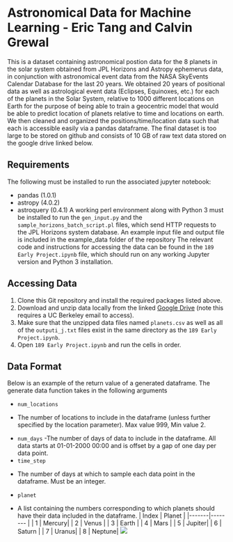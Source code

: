 # Astronomical Data for Machine Learning - Eric Tang and Calvin Grewal
This is a dataset containing astronomical postion data for the 8 planets in the solar system obtained from JPL Horizons and Astropy ephemerus data, in conjunction with astronomical event data from the NASA SkyEvents Calendar Database for the last 20 years. We obtained 20 years of positional data as well as astrological event data (Eclipses, Equinoxes, etc.) for each of the planets in the Solar System, relative to 1000 different locations on Earth for the purpose of being able to train a geocentric model that would be able to predict location of planets relative to time and locations on earth. We then cleaned and organized the positions/time/location data such that each is accessible easily via a pandas dataframe. The final dataset is too large to be stored on github and consists of 10 GB of raw text data stored on the google drive linked below.

## Requirements
The following must be installed to run the associated jupyter notebook:
* pandas (1.0.1)
* astropy (4.0.2)
* astroquery (0.4.1)
A working perl environment along with Python 3 must be installed to run the `gen_input.py` and the `sample_horizons_batch_script.pl` files, which send HTTP requests to the JPL Horizons system database. An example input file and output file is included in the example_data folder of the repository
The relevant code and instructions for accessing the data can be found in the `189 Early Project.ipynb` file, which should run on any working Jupyter version and Python 3 installation.

## Accessing Data
1. Clone this Git repository and install the required packages listed above.
2. Download and unzip data locally from the linked [Google Drive](https://drive.google.com/drive/u/1/folders/16cBlFRV02PcA1_ypUR4UUju3h61P0zgg) (note this requires a UC Berkeley email to access). 
2. Make sure that the unzipped data files named `planets.csv` as well as all of the `outputi_j.txt` files exist in the same directory as the `189 Early Project.ipynb`.
3. Open `189 Early Project.ipynb` and run the cells in order. 

## Data Format
Below is an example of the return value of a generated dataframe. The generate data function takes in the following arguments
* `num_locations`
 - The number of locations to include in the dataframe (unless further specified by the location parameter). Max value 999, Min value 2.
* `num_days`
 -The number of days of data to include in the dataframe. All data starts at 01-01-2000 00:00 and is offset by a gap of one day per data point.
* `time_step`
 - The number of days at which to sample each data point in the dataframe. Must be an integer.
* `planet`
 - A list containing the numbers corresponding to which planets should have their data included in the dataframe.
 | Index | Planet    |
 |-------|--------   |
 | 1     |    Mercury|
 | 2     |    Venus  |
 | 3     |    Earth  | 
 | 4     |     Mars  | 
 | 5     |    Jupiter|
 | 6     |    Saturn | 
 | 7     |     Uranus| 
 | 8     |    Neptune|
![](https://github.com/erictang000/astro-data/blob/master/example_data/dataframe.png?raw=true)



